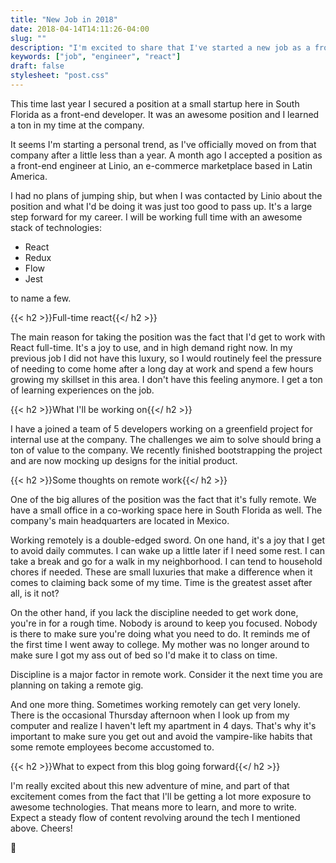 ```yaml
---
title: "New Job in 2018"
date: 2018-04-14T14:11:26-04:00
slug: ""
description: "I'm excited to share that I've started a new job as a front-end engineer. Let me tell you all about it!"
keywords: ["job", "engineer", "react"]
draft: false
stylesheet: "post.css"
---
```


This time last year I secured a position at a small startup here in South Florida as a front-end developer. It was an awesome position and I learned a ton in my time at the company. 

It seems I'm starting a personal trend, as I've officially moved on from that company after a little less than a year. A month ago I accepted a position as a front-end engineer at Linio, an e-commerce marketplace based in Latin America. 

I had no plans of jumping ship, but when I was contacted by Linio about the position and what I'd be doing it was just too good to pass up. It's a large step forward for my career. I will be working full time with an awesome stack of technologies:

- React
- Redux
- Flow
- Jest

to name a few.

{{< h2 >}}Full-time react{{</ h2 >}}

The main reason for taking the position was the fact that I'd get to work with React full-time. It's a joy to use, and in high demand right now. In my previous job I did not have this luxury, so I would routinely feel the pressure of needing to come home after a long day at work and spend a few hours growing my skillset in this area. I don't have this feeling anymore. I get a ton of learning experiences on the job.

{{< h2 >}}What I'll be working on{{</ h2 >}}

I have a joined a team of 5 developers working on a greenfield project for internal use at the company. The challenges we aim to solve should bring a ton of value to the company. We recently finished bootstrapping the project and are now mocking up designs for the initial product.

{{< h2 >}}Some thoughts on remote work{{</ h2 >}}

One of the big allures of the position was the fact that it's fully remote. We have a small office in a co-working space here in South Florida as well. The company's main headquarters are located in Mexico. 

Working remotely is a double-edged sword. On one hand, it's a joy that I get to avoid daily commutes. I can wake up a little later if I need some rest. I can take a break and go for a walk in my neighborhood. I can tend to household chores if needed. These are small luxuries that make a difference when it comes to claiming back some of my time. Time is the greatest asset after all, is it not?

On the other hand, if you lack the discipline needed to get work done, you're in for a rough time. Nobody is around to keep you focused. Nobody is there to make sure you're doing what you need to do. It reminds me of the first time I went away to college. My mother was no longer around to make sure I got my ass out of bed so I'd make it to class on time. 

Discipline is a major factor in remote work. Consider it the next time you are planning on taking a remote gig.

And one more thing. Sometimes working remotely can get very lonely. There is the occasional Thursday afternoon when I look up from my computer and realize I haven't left my apartment in 4 days. That's why it's important to make sure you get out and avoid the vampire-like habits that some remote employees become accustomed to.

{{< h2 >}}What to expect from this blog going forward{{</ h2 >}}

I'm really excited about this new adventure of mine, and part of that excitement comes from the fact that I'll be getting a lot more exposure to awesome technologies. That means more to learn, and more to write. Expect a steady flow of content revolving around the tech I mentioned above. Cheers!

👾